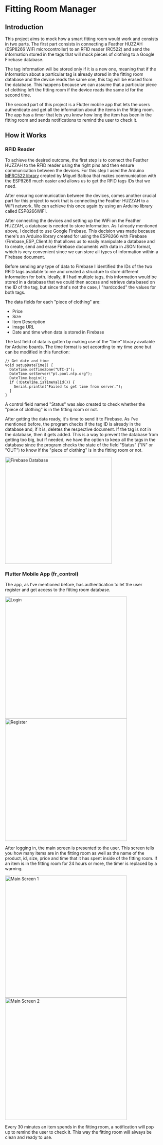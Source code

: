 # Fitting Room Manager

## Introduction

This project aims to mock how a smart fitting room would work and consists in two parts. The first part consists in connecting a Feather HUZZAH (ESP8266 WiFi microcontroller) to an RFID reader (RC522) and send the information stored in the tags that will mock pieces of clothing to a Google Firebase database. 

The tag information will be stored only if it is a new one, meaning that if the information about a particular tag is already stored in the fitting room database and the device reads the same one, this tag will be erased from the database. This happens because we can assume that a particular piece of clothing left the fitting room if the device reads the same id for the second time.

The second part of this project is a Flutter mobile app that lets the users authenticate and get all the information about the items in the fitting room. The app has a timer that lets you know how long the item has been in the fitting room and sends notifications to remind the user to check it. 


## How it Works

### RFID Reader

To achieve the desired outcome, the first step is to connect the Feather HUZZAH to the RFID reader using the right pins and then ensure communication between the devices. For this step I used the Arduino [MFRC522 library](https://github.com/miguelbalboa/rfid) created by Miguel Balboa that makes communication with the ESP8266 much easier and allows us to get the RFID tags IDs that we need.

After ensuring communication between the devices, comes another crucial part for this project to work that is connecting the Feather HUZZAH to a WiFi network. We can achieve this once again by using an Arduino library called ESP8266WiFi.

After connecting the devices and setting up the WiFi on the Feather HUZZAH, a database is needed to store information. As I already mentioned above, I decided to use Google Firebase. This decision was made because there's an Arduino library created for using the ESP8266 with Firebase (Firebase_ESP_Client.h) that allows us to easily manipulate a database and to create, send and erase Firebase documents with data in JSON format, which is very convenient since we can store all types of information within a Firebase document.

Before sending any type of data to Firebase I identified the IDs of the two RFID tags available to me and created a structure to store different information for both.
Ideally, if I had multiple tags, this information would be stored in a database that we could then access and retrieve data based on the ID of the tag, but since that's not the case, I "hardcoded" the values for both tags.

The data fields for each "piece of clothing" are:
- Price
- Size
- Item Description
- Image URL
- Date and time when data is stored in Firebase

The last field of data is gotten by making use of the "time" library available for Arduino boards. The time format is set according to my time zone but can be modified in this function:
```
// Get date and time
void setupDateTime() {
  DateTime.setTimeZone("UTC-1");
  DateTime.setServer("pt.pool.ntp.org");
  DateTime.begin();
  if (!DateTime.isTimeValid()) {
    Serial.println("Failed to get time from server.");
  }
}
```
A control field named "Status" was also created to check whether the "piece of clothing" is in the fitting room or not.

After getting the data ready, it's time to send it to Firebase. As I've mentioned before, the program checks if the tag ID is already in the database and, if it is, deletes the respective document. If the tag is not in the database, then it gets added. This is a way to prevent the database from getting too big, but if needed, we have the option to keep all the tags in the database since the program checks the state of the field "Status" ("IN" or "OUT") to know if the "piece of clothing" is in the fitting room or not.

<img src="https://i.imgur.com/P26BYY1.png" alt="Firebase Database" height="350"/>


### Flutter Mobile App (fr_control)

The app, as I've mentioned before, has authentication to let the user register and get access to the fitting room database. 

<img src="https://i.imgur.com/CmsRISt.jpg" alt="Login" height="400"/> <img src="https://i.imgur.com/cBNfoci.jpg" alt="Register" height="400"/>

After logging in, the main screen is presented to the user. This screen tells you how many items are in the fitting room as well as the name of the product, id, size, price and time that it has spent inside of the fitting room. If an item is in the fitting room for 24 hours or more, the timer is replaced by a warning.

<img src="https://imgur.com/7ND3t4Y.jpg" alt="Main Screen 1" height="400"> <img src="https://i.imgur.com/sGqFssy.jpg" alt="Main Screen 2" height="400"/>

Every 30 minutes an item spends in the fitting room, a notification will pop up to remind the user to check it. This way the fitting room will always be clean and ready to use.
